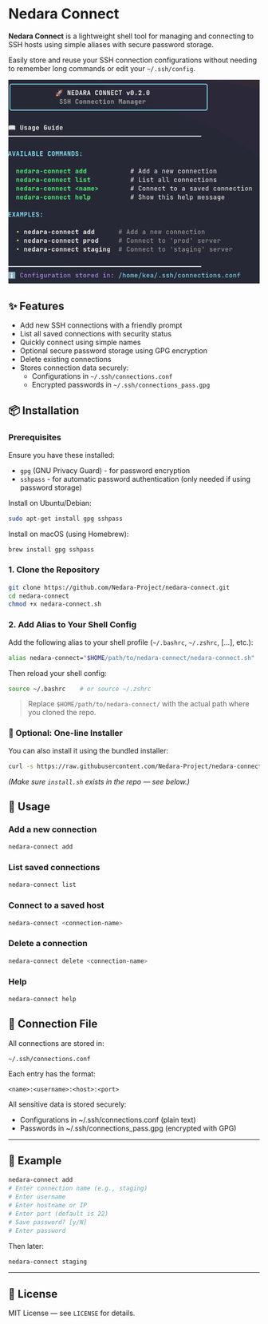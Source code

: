 # Nedara Connect

**Nedara Connect** is a lightweight shell tool for managing and connecting to SSH hosts using simple aliases with secure password storage.

Easily store and reuse your SSH connection configurations without needing to remember long commands or edit your `~/.ssh/config`.

![interface](image.png)

## ✨ Features

- Add new SSH connections with a friendly prompt
- List all saved connections with security status
- Quickly connect using simple names
- Optional secure password storage using GPG encryption
- Delete existing connections
- Stores connection data securely:
  - Configurations in `~/.ssh/connections.conf`
  - Encrypted passwords in `~/.ssh/connections_pass.gpg`

## 📦 Installation

### Prerequisites

Ensure you have these installed:
- `gpg` (GNU Privacy Guard) - for password encryption
- `sshpass` - for automatic password authentication (only needed if using password storage)

Install on Ubuntu/Debian:
```bash
sudo apt-get install gpg sshpass
```
Install on macOS (using Homebrew):
```bash
brew install gpg sshpass
```

### 1. Clone the Repository

```bash
git clone https://github.com/Nedara-Project/nedara-connect.git
cd nedara-connect
chmod +x nedara-connect.sh
```

### 2. Add Alias to Your Shell Config

Add the following alias to your shell profile (`~/.bashrc`, `~/.zshrc`, [...], etc.):


```bash
alias nedara-connect="$HOME/path/to/nedara-connect/nedara-connect.sh"
```

Then reload your shell config:

```bash
source ~/.bashrc    # or source ~/.zshrc
```

> Replace `$HOME/path/to/nedara-connect/` with the actual path where you cloned the repo.

### 🧪 Optional: One-line Installer

You can also install it using the bundled installer:

```bash
curl -s https://raw.githubusercontent.com/Nedara-Project/nedara-connect/main/install.sh | bash -
```

*(Make sure `install.sh` exists in the repo — see below.)*

## 🚀 Usage

### Add a new connection

```bash
nedara-connect add
```

### List saved connections

```bash
nedara-connect list
```

### Connect to a saved host

```bash
nedara-connect <connection-name>
```

### Delete a connection

```bash
nedara-connect delete <connection-name>
```

### Help

```bash
nedara-connect help
```

## 🔐 Connection File

All connections are stored in:

```
~/.ssh/connections.conf
```

Each entry has the format:

```
<name>:<username>:<host>:<port>
```

All sensitive data is stored securely:
- Configurations in ~/.ssh/connections.conf (plain text)
- Passwords in ~/.ssh/connections_pass.gpg (encrypted with GPG)

---

## 📁 Example

```bash
nedara-connect add
# Enter connection name (e.g., staging)
# Enter username
# Enter hostname or IP
# Enter port (default is 22)
# Save password? [y/N]
# Enter password
```

Then later:

```bash
nedara-connect staging
```

---

## 📄 License

MIT License — see `LICENSE` for details.
